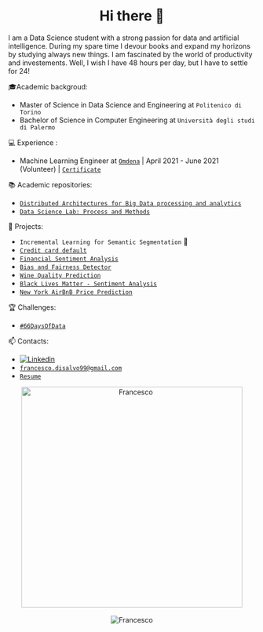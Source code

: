 <h1 align="center"> Hi there 👋<br/> </h1> 

I am a Data Science student with a strong passion for data and artificial intelligence. During my spare time I devour books and expand my horizons by studying always new things. I am fascinated by the world of productivity and investements. Well, I wish I have 48 hours per day, but I have to settle for 24! 


🎓Academic backgroud: 
* Master of Science in Data Science and Engineering at `Politenico di Torino` 
* Bachelor of Science in Computer Engineering at `Università degli studi di Palermo` 

💻 Experience :
* Machine Learning Engineer at [`Omdena`](https://omdena.com/) | April 2021 - June 2021 (Volunteer) | [`Certificate`](https://drive.google.com/file/d/10fQBl_Ka_vNTnCvq0duJIKSCbSVFWkou/view?usp=sharing)

📚 Academic repositories: 
* [`Distributed Architectures for Big Data processing and analytics`](https://github.com/francescodisalvo05/polito-distributed-architectures) 
* [`Data Science Lab: Process and Methods`](https://github.com/francescodisalvo05/polito-data-science-lab)

🔨 Projects: 
* `Incremental Learning for Semantic Segmentation` 👷
* [`Credit card default`](https://github.com/francescodisalvo05/credit-card-default)
* [`Financial Sentiment Analysis`](https://github.com/sicilian-scientists/financial-sentiment-analysis)
* [`Bias and Fairness Detector`](https://github.com/francescodisalvo05/bias-fairness-detector)
* [`Wine Quality Prediction`](https://github.com/francescodisalvo05/wine-quality-prediction)
* [`Black Lives Matter - Sentiment Analysis`](https://github.com/francescodisalvo05/Twitter-Black-Lives-Matter-SA)
* [`New York AirBnB Price Prediction`](https://github.com/francescodisalvo05/airbnb-price-prediction)

🏆 Challenges: 
* [`#66DaysOfData`](https://github.com/francescodisalvo05/66DaysOfData)

📫 Contacts:
* [![Linkedin](https://img.shields.io/badge/-LinkedIn-blue?style=flat&logo=Linkedin&logoColor=white)](https://www.linkedin.com/in/francescodisalvo-pa/)
* [`francesco.disalvo99@gmail.com`](mailto:francesco.disalvo99@gmail.com)
* [`Resume`](https://drive.google.com/file/d/19FWfsKlPg_hrvUecTPRihrbAkZqen_dr/view?usp=sharing)

<p align="center"> 
<img width="450"  src="https://github-readme-streak-stats.herokuapp.com?user=francescodisalvo05&theme=dark&hide_border=true" alt="Francesco " /> <br /><br />
<img  src="https://komarev.com/ghpvc/?username=your-github-username&color=blue" alt="Francesco " /> <br />
</p>
